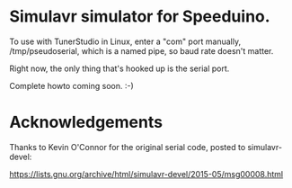 # Simulavr simulator for Speeduino.

To use with TunerStudio in Linux, enter a "com" port manually,
/tmp/pseudoserial, which is a named pipe, so baud rate doesn't matter.

Right now, the only thing that's hooked up is the serial port.

Complete howto coming soon.  :-)

# Acknowledgements

Thanks to Kevin O'Connor for the original serial code, posted to
simulavr-devel:

https://lists.gnu.org/archive/html/simulavr-devel/2015-05/msg00008.html
